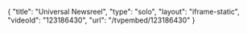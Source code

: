 {
    "title": "Universal Newsreel",
    "type": "solo",
    "layout": "iframe-static",
    "videoId": "123186430",
    "url": "\/tvpembed\/123186430"
}